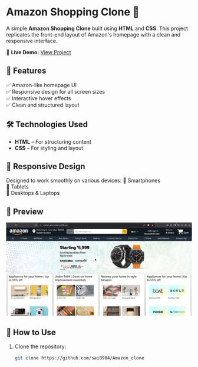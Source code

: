 # Amazon Shopping Clone 🛒

A simple **Amazon Shopping Clone** built using **HTML** and **CSS**. This project replicates the front-end layout of Amazon's homepage with a clean and responsive interface.

🔗 **Live Demo:** [View Project](https://saikiran-amazonclone.netlify.app/)

## 🚀 Features
✅ Amazon-like homepage UI  
✅ Responsive design for all screen sizes  
✅ Interactive hover effects  
✅ Clean and structured layout

## 🛠️ Technologies Used
- **HTML** – For structuring content  
- **CSS** – For styling and layout

## 📱 Responsive Design
Designed to work smoothly on various devices:
📌 Smartphones  
📌 Tablets  
📌 Desktops & Laptops

## 📸 Preview
![Project Preview](https://github.com/sai8904/Amazon_clone/blob/main/Screenshot%202025-04-04%20233709.png)

## 📂 How to Use
1. Clone the repository:
   ```sh
   git clone https://github.com/sai8904/Amazon_clone
